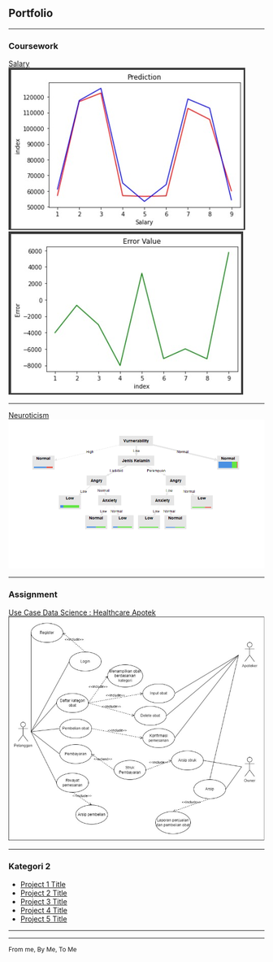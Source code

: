 ## Portfolio

---

### Coursework

[Salary](https://colab.research.google.com/drive/1jcqE_sd0zhWH9I0Mi2d2sKVRqfJCdcB4?usp=sharing)
<img src="images/SalaryPrediction.jpg?raw=true"/>
<img src="images/SalaryErrorValue.jpg?raw=true"/>

---
[Neuroticism](/pdf/Neuroticism.pdf)
<img src="images/tree.png?raw=true"/>

---
### Assignment
[Use Case Data Science : Healthcare Apotek](/pdf/Tugas_UseCase.pdf)
<img src="images/UseCase.jpg?raw=true"/>

---


### Kategori 2

- [Project 1 Title](http://example.com/)
- [Project 2 Title](http://example.com/)
- [Project 3 Title](http://example.com/)
- [Project 4 Title](http://example.com/)
- [Project 5 Title](http://example.com/)

---




---
<p style="font-size:12px">From me, By Me, To Me</p>
<!-- Remove above link if you don't want to attibute -->
